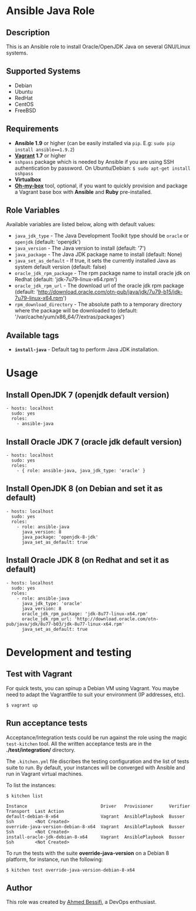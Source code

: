 # Ansible Java Role

## Description

This is an Ansible role to install Oracle/OpenJDK Java on several GNU/Linux systems.

## Supported Systems

- Debian
- Ubuntu
- RedHat
- CentOS
- FreeBSD

## Requirements

- **Ansible 1.9** or higher (can be easily installed via `pip`. E.g: `sudo pip install ansible==1.9.2`)
- **[Vagrant](https://www.vagrantup.com) 1.7** or higher
- `sshpass` package which is needed by Ansible if you are using SSH authentication by password. On Ubuntu/Debian: `$ sudo apt-get install sshpass`
- **Virtualbox**
- **[Oh-my-box](https://github.com/abessifi/oh-my-box)** tool, optional, if you want to quickly provision and package a Vagrant base box with **Ansible** and **Ruby** pre-installed.

## Role Variables

Available variables are listed below, along with default values:

- `java_jdk_type` - The Java Development Toolkit type should be `oracle` or `openjdk` (default: 'openjdk')
- `java_version` - The Java version to install (default: '7')
- `java_package` -  The Java JDK package name to install (default: None)
- `java_set_as_default` - If true, it sets the currently installed Java as system default version (default: false)
- `oracle_jdk_rpm_package` - The rpm package name to install oracle jdk on Redhat (default: 'jdk-7u79-linux-x64.rpm')
- `oracle_jdk_rpm_url` - The download url of the oracle jdk rpm package (default: 'http://download.oracle.com/otn-pub/java/jdk/7u79-b15/jdk-7u79-linux-x64.rpm')
- `rpm_download_directory` - The absolute path to a temporary directory where the package will be downloaded to (default: '/var/cache/yum/x86_64/7/extras/packages')

## Available tags

- **`install-java`** - Default tag to perform Java JDK installation.

# Usage

## Install OpenJDK 7 (openjdk default version)

    - hosts: localhost
      sudo: yes
      roles:
        - ansible-java

## Install Oracle JDK 7 (oracle jdk default version)

    - hosts: localhost
      sudo: yes
      roles:
        - { role: ansible-java, java_jdk_type: 'oracle' }

## Install OpenJDK 8 (on Debian and set it as default)

    - hosts: localhost
      sudo: yes
      roles:
        - role: ansible-java
          java_version: 8
          java_package: 'openjdk-8-jdk'
          java_set_as_default: true

## Install Oracle JDK 8 (on Redhat and set it as default)

    - hosts: localhost
      sudo: yes
      roles:
        - role: ansible-java
          java_jdk_type: 'oracle'
          java_version: 8
          oracle_jdk_rpm_package: 'jdk-8u77-linux-x64.rpm'
          oracle_jdk_rpm_url: 'http://download.oracle.com/otn-pub/java/jdk/8u77-b03/jdk-8u77-linux-x64.rpm'
          java_set_as_default: true

# Development and testing

## Test with Vagrant

For quick tests, you can spinup a Debian VM using Vagrant. You maybe need to adapt the Vagrantfile to suit your environment (IP addresses, etc).

    $ vagrant up

## Run acceptance tests

Acceptance/Integration tests could be run against the role using the magic `test-kitchen` tool. All the written acceptance tests are in the **./test/integration/** directory.

The `.kitchen.yml` file discribes the testing configuration and the list of tests suite to run. By default, your instances will be converged with Ansible and run in Vagrant virtual machines.

To list the instances:

    $ kitchen list

    Instance                            Driver   Provisioner      Verifier  Transport  Last Action
    default-debian-8-x64                Vagrant  AnsiblePlaybook  Busser    Ssh        <Not Created>
    override-java-version-debian-8-x64  Vagrant  AnsiblePlaybook  Busser    Ssh        <Not Created>
    install-oracle-jdk-debian-8-x64     Vagrant  AnsiblePlaybook  Busser    Ssh        <Not Created>

To run the tests with the suite **override-java-version** on a Debian 8 platform, for instance, run the following:

    $ kitchen test override-java-version-debian-8-x64

## Author

This role was created by [Ahmed Bessifi](https://www.linkedin.com/in/abessifi), a DevOps enthusiast.
